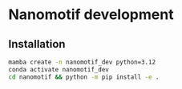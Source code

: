 # Nanomotif development


## Installation
```bash
mamba create -n nanomotif_dev python=3.12
conda activate nanomotif_dev
cd nanomotif && python -m pip install -e .
```
